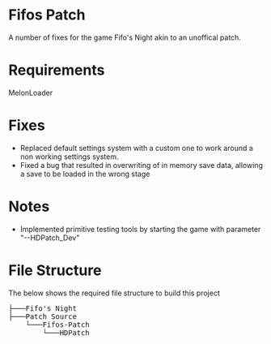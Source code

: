 # Fifos Patch

A number of fixes for the game Fifo's Night akin to an unoffical patch.

# Requirements

MelonLoader

# Fixes
- Replaced default settings system with a custom one to work around a non working settings system.
- Fixed a bug that resulted in overwriting of in memory save data, allowing a save to be loaded in the wrong stage

# Notes
- Implemented primitive testing tools by starting the game with parameter "--HDPatch_Dev"

# File Structure

The below shows the required file structure to build this project

<pre>
├───Fifo's Night
├───Patch Source
    └───Fifos-Patch
        └───HDPatch
</pre>
